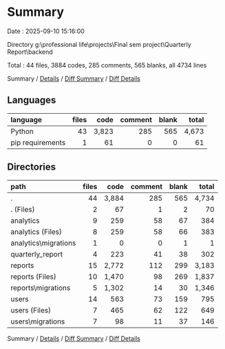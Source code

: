 # Summary

Date : 2025-09-10 15:16:00

Directory g:\\professional life\\projects\\Final sem project\\Quarterly Report\\backend

Total : 44 files,  3884 codes, 285 comments, 565 blanks, all 4734 lines

Summary / [Details](details.md) / [Diff Summary](diff.md) / [Diff Details](diff-details.md)

## Languages
| language | files | code | comment | blank | total |
| :--- | ---: | ---: | ---: | ---: | ---: |
| Python | 43 | 3,823 | 285 | 565 | 4,673 |
| pip requirements | 1 | 61 | 0 | 0 | 61 |

## Directories
| path | files | code | comment | blank | total |
| :--- | ---: | ---: | ---: | ---: | ---: |
| . | 44 | 3,884 | 285 | 565 | 4,734 |
| . (Files) | 2 | 67 | 1 | 2 | 70 |
| analytics | 9 | 259 | 58 | 67 | 384 |
| analytics (Files) | 8 | 259 | 58 | 66 | 383 |
| analytics\\migrations | 1 | 0 | 0 | 1 | 1 |
| quarterly_report | 4 | 223 | 41 | 38 | 302 |
| reports | 15 | 2,772 | 112 | 299 | 3,183 |
| reports (Files) | 10 | 1,470 | 98 | 269 | 1,837 |
| reports\\migrations | 5 | 1,302 | 14 | 30 | 1,346 |
| users | 14 | 563 | 73 | 159 | 795 |
| users (Files) | 7 | 465 | 62 | 122 | 649 |
| users\\migrations | 7 | 98 | 11 | 37 | 146 |

Summary / [Details](details.md) / [Diff Summary](diff.md) / [Diff Details](diff-details.md)